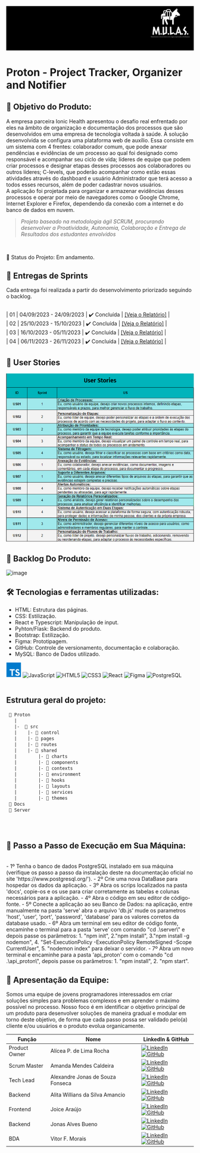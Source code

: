 <img src = "https://github.com/m-u-l-a-s/PROTON/blob/main/docs/Movimento%20Universit%C3%A1rio%20de%20L%C3%B3gica%20Aplicada%20%C3%A0%20Softwares.png" alt="newLogo"/>

# Proton - Project Tracker, Organizer and Notifier
## :bookmark_tabs: Objetivo do Produto:

A empresa parceira Ionic Health apresentou o desafio real enfrentado por eles na âmbito de organização e documentação dos processos que são desenvolvidos em uma empresa de tecnologia voltada à saúde. A solução desenvolvida se configura uma plataforma web de auxílio. Essa consiste em um sistema com 4 frentes: colaborador comum, que pode anexar pendências e evidências de um processo ao qual foi designado como responsável e acompanhar seu ciclo de vida; líderes de equipe que podem criar processos e designar etapas desses processos aos colaboradores ou outros líderes; C-levels, que poderão acompanhar como estão essas atividades através do dashboard e usuário Administrador que terá acesso a todos esses recursos, além de poder cadastrar novos usuários. 
<br>
A aplicação foi projetada para organizar e armazenar evidências desses processos e operar por meio de navegadores como o Google Chrome, Internet Explorer e Firefox, dependendo da conexão com a internet e do banco de dados em nuvem.
<br>
> _Projeto baseado na metodologia ágil SCRUM, procurando desenvolver a Proatividade, Autonomia, Colaboração e Entrega de Resultados dos estudantes envolvidos_
<br>

:pushpin: Status do Projeto: Em andamento.

## 🏁 Entregas de Sprints

Cada entrega foi realizada a partir do desenvolvimento priorizado seguindo o backlog. 

<br>
| 01 | 04/09/2023 - 24/09/2023 | ✔️ Concluída    | <a href="https://github.com/m-u-l-a-s/PROTON/tree/Sprint_01"> [Veja o Relatório]</a> |
<br>
| 02 | 25/10/2023 - 15/10/2023 | ✔️ Concluída    | <a href="https://github.com/m-u-l-a-s/PROTON/blob/Sprint_02/README.md"> [Veja o Relatório]</a> |
<br>
| 03 | 16/10/2023 - 05/11/2023 | ✔️ Concluída    | <a href="https://github.com/m-u-l-a-s/PROTON/tree/Sprint_03"> [Veja o Relatório]</a> |
<br>
| 04 | 06/11/2023 - 26/11/2023 | ✔️ Concluída   | <a href="https://github.com/m-u-l-a-s/PROTON/tree/Sprint_04"> [Veja o Relatório]</a> |
<br>

## :dart: User Stories 

![image](https://github.com/m-u-l-a-s/PROTON/blob/main/docs/US.png)
<br>

## :dart: Backlog Do Produto:
![image](https://github.com/m-u-l-a-s/PROTON/blob/main/docs/%C3%A9picos.png)
<br>


## 🛠️ Tecnologias e ferramentas utilizadas:

-   HTML: Estrutura das páginas.
-   CSS: Estilização.
-   React e Typescript: Manipulação de input.
-   Pyhton/Flask: Backend do produto.
-   Bootstrap: Estilização.
-   Figma: Prototipagem.
-   GitHub: Controle de versionamento, documentação e colaboração.
-   MySQL: Banco de Dados utilizado.

<div style-"display=inline_block">
<img width="40px" src="https://raw.githubusercontent.com/devicons/devicon/1119b9f84c0290e0f0b38982099a2bd027a48bf1/icons/typescript/typescript-original.svg" title = "TypeScript"/>
<img width="40px" src="https://cdn.jsdelivr.net/gh/devicons/devicon/icons/javascript/javascript-original.svg" title = "JavaScript"/>
<img width="40px" src="https://cdn.jsdelivr.net/gh/devicons/devicon/icons/html5/html5-original-wordmark.svg" title = "HTML5"/>
<img width="40px" src="https://cdn.jsdelivr.net/gh/devicons/devicon/icons/css3/css3-original-wordmark.svg" title = "CSS3"/>
<img width="40px" src="https://cdn.jsdelivr.net/gh/devicons/devicon/icons/react/react-original.svg" title = "React"/>
<img width="40px" src="https://cdn.jsdelivr.net/gh/devicons/devicon/icons/figma/figma-original.svg" title = "Figma"/>
<img width="40px" src="https://cdn.jsdelivr.net/gh/devicons/devicon/icons/postgresql/postgresql-original-wordmark.svg" title = "PostgreSQL"/>
</div> <br>

## Estrutura geral do projeto:

```
 📁 Proton
   |
   |-  📁 src
   |    |- 📁 control
   |    |- 📁 pages
   |    |- 📁 routes
   |    |- 📁 shared
   |        |- 📁 charts
   |        |- 📁 components
   |        |- 📁 contexts
   |        |- 📁 environment
   |        |- 📁 hooks
   |        |- 📁 layouts
   |        |- 📁 services
   |        |- 📁 themes
 📁 Docs
 📁 Server


```
<br>

## :high_brightness: Passo a Passo de Execução em Sua Máquina:
<br>
- 1º Tenha o banco de dados PostgreSQL instalado em sua máquina (verifique os passo a passo da instalação deste na documentação oficial no site 'https://www.postgresql.org/'). 
- 2º Crie uma nova DataBase para hospedar os dados da aplicação.
- 3º Abra os scrips localizados na pasta 'docs', copie-os e os use para criar corretamente as tabelas e colunas necessários para a aplicação.
- 4º Abra o código em seu editor de código-fonte.
- 5º Conecte a aplicação ao seu Banco de Dados: na aplicação, entre manualmente na pasta 'serve' abra o arquivo 'db.js' mude os parametros 'host', 'user', 'port', 'password', 'database' para os valores corretos da database usado.
- 6º Abra um terminal em seu editor de código fonte, encaminhe o terminal para a pasta 'serve' com comando "cd .\server\" e depois passe os parâmetros: 1. "npm init", 2."npm install", 3."npm install -g nodemon", 4. "Set-ExecutionPolicy -ExecutionPolicy RemoteSigned -Scope CurrentUser", 5. "nodemon index" para deixar o servidor.
- 7º Abra um novo terminal e encaminhe para a pasta 'api_proton' com o comando "cd .\api_proton\", depois passe os parâmetros: 1. "npm install", 2. "npm start". 



## :busts_in_silhouette: Apresentação da Equipe:

Somos uma equipe de jovens programadores interessados em criar soluções simples para problemas complexos e em aprender o máximo possível no processo.
Nosso foco é em identificar o objetivo principal de um produto para desenvolver soluções de maneira gradual e modular em torno deste objetivo, de forma que cada passo possa ser validado pelo(a) cliente e/ou usuários e o produto evolua organicamente.


| Função        | Nome                             | LinkedIn & GitHub                                                                                                                                                                                                                                                                                                           |
| ------------- | -------------------------------- | --------------------------------------------------------------------------------------------------------------------------------------------------------------------------------------------------------------------------------------------------------------------------------------------------------------------------- |
| Product Owner | Alícea P. de Lima Rocha          | [![LinkedIn](https://img.shields.io/badge/LinkedIn-blue?style=flat-square&logo=LinkedIn&logoColor=white)](https://www.linkedin.com/in/al%C3%ADcea-paula-de-lima-rocha-bab682157/) [![GitHub](https://img.shields.io/badge/GitHub-111217?style=flat-square&logo=GitHub&logoColor=white)](https://github.com/alicearocha)     |
| Scrum Master  | Amanda Mendes Caldeira           | [![LinkedIn](https://img.shields.io/badge/LinkedIn-blue?style=flat-square&logo=LinkedIn&logoColor=white)](https://www.linkedin.com/in/amanda-mendes-caldeira-b24389210/) [![GitHub](https://img.shields.io/badge/GitHub-111217?style=flat-square&logo=GitHub&logoColor=white)](https://github.com/AmendoaM)                 |
| Tech Lead     | Alexandre Jonas de Souza Fonseca | [![LinkedIn](https://img.shields.io/badge/LinkedIn-blue?style=flat-square&logo=LinkedIn&logoColor=white)](https://www.linkedin.com/in/alexandre-jonas-de-souza-fonseca-989920181/) [![GitHub](https://img.shields.io/badge/GitHub-111217?style=flat-square&logo=GitHub&logoColor=white)](https://github.com/AlexandreJonas) |
| Backend       | Alita Willians da Silva Amancio  | [![LinkedIn](https://img.shields.io/badge/LinkedIn-blue?style=flat-square&logo=LinkedIn&logoColor=white)](https://www.linkedin.com/in/alitaamancio/) [![GitHub](https://img.shields.io/badge/GitHub-111217?style=flat-square&logo=GitHub&logoColor=white)](https://github.com/AlitaAmancio)                                 |
| Frontend      | Joice Araújo                     | [![LinkedIn](https://img.shields.io/badge/LinkedIn-blue?style=flat-square&logo=LinkedIn&logoColor=white)](https://www.linkedin.com/in/joice-aparecida-581226250/) [![GitHub](https://img.shields.io/badge/GitHub-111217?style=flat-square&logo=GitHub&logoColor=white)](https://github.com/Joice-Araujo)                    |
| Backend       | Jonas Alves Bueno                | [![LinkedIn](https://img.shields.io/badge/LinkedIn-blue?style=flat-square&logo=LinkedIn&logoColor=white)](https://www.linkedin.com/in/jonas-alves) [![GitHub](https://img.shields.io/badge/GitHub-111217?style=flat-square&logo=GitHub&logoColor=white)](https://github.com/dodekafonos)                                    |
| BDA           | Vitor F. Morais                  | [![LinkedIn](https://img.shields.io/badge/LinkedIn-blue?style=flat-square&logo=LinkedIn&logoColor=white)](https://www.linkedin.com/in/vitor-faria-morais-330b19204/) [![GitHub](https://img.shields.io/badge/GitHub-111217?style=flat-square&logo=GitHub&logoColor=white)](https://github.com/vmorais111)                   |
